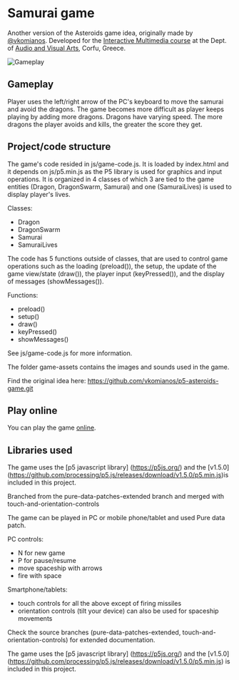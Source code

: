 # Samurai game
Another version of the Asteroids game idea, originally made by <a href="https://github.com/vkomianos" target="_blank">@vkomianos</a>. Developed for the <a href="https://avarts.ionio.gr/en/studies/undergraduate/courses-descriptions/ava341/" target="_blank">Interactive Multimedia course</a> at the Dept. of <a href="https://avarts.ionio.gr" target="_blank">Audio and Visual Arts</a>, Corfu, Greece.

![Gameplay](/docs/samurai-gameplay.gif)

## Gameplay
Player uses the left/right arrow of the PC's keyboard to move the samurai and avoid the dragons. The game becomes more difficult as player keeps playing by adding more dragons. Dragons have varying speed. The more dragons the player avoids and kills, the greater the score they get.

## Project/code structure
The game's code resided in js/game-code.js. It is loaded by index.html and it depends on js/p5.min.js as the P5 library is used for graphics and input operations. It is organized in 4 classes of which 3 are tied to the game entities (Dragon, DragonSwarm, Samurai) and one (SamuraiLives) is used to display player's lives.

Classes:
- Dragon
- DragonSwarm
- Samurai
- SamuraiLives

The code has 5 functions outside of classes, that are used to control game operations such as the loading (preload()), the setup, the update of the game view/state (draw()), the player input (keyPressed()), and the display of messages (showMessages()).

Functions:
- preload()
- setup()
- draw()
- keyPressed()
- showMessages()

See js/game-code.js for more information.

The folder game-assets contains the images and sounds used in the game.

Find the original idea here: https://github.com/vkomianos/p5-asteroids-game.git

## Play online
You can play the game <a href="https://dimitris-thomopoulos.github.io/p5-asteroids-game/game.html" target="new">online</a>.

## Libraries used
The game uses the [p5 javascript library] (https://p5js.org/) and the [v1.5.0] (https://github.com/processing/p5.js/releases/download/v1.5.0/p5.min.js)is included in this project.

Branched from the pure-data-patches-extended branch and merged with touch-and-orientation-controls 

The game can be played in PC or mobile phone/tablet and used Pure data patch.

PC controls:
- N for new game
- P for pause/resume
- move spaceship with arrows
- fire with space

Smartphone/tablets:
- touch controls for all the above except of firing missiles
- orientation controls (tilt your device) can also be used for spaceship movements

Check the source branches (pure-data-patches-extended, touch-and-orientation-controls) for extended documentation.

The game uses the [p5 javascript library] (https://p5js.org/) and the [v1.5.0] (https://github.com/processing/p5.js/releases/download/v1.5.0/p5.min.js) is included in this project.